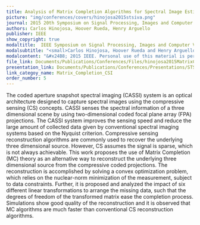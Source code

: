 ```yaml
---
title: Analysis of Matrix Completion Algorithms for Spectral Image Estimation from Compressive Coded Projections
picture: "img/conferences/covers/hinojosa2015stsiva.png"
journal: 2015 20th Symposium on Signal Processing, Images and Computer Vision (STSIVA)
authors: Carlos Hinojosa, Hoover Rueda, Henry Arguello
publisher: IEEE
show_copyright: true
modaltitle:  IEEE Symposium on Signal Processing, Images and Computer Vision (STSIVA)
modalsubtitle: "<small>Carlos Hinojosa, Hoover Rueda and Henry Arguello, Analysis of Matrix Completion algorithms for spectral image estimation from compressive coded projections, in 2015 20th Symposium on Signal Processing, Images and Computer Vision (STSIVA), Bogota, 2015, pp. 1-7. Available Online: <a href=https://doi.org/10.1109/STSIVA.2015.7330441>https://doi.org/10.1109/STSIVA.2015.7330441</a></small>"
modalcontent: "&#x24B8; 2015 IEEE. Personal use of this material is permitted. Permission from IEEE must be obtained for all other uses in any current or future media, including reprinting/republishing this material for advertising or promotional purposes, creating new collective works, for resale or redistribution to servers or lists, or reuse of any copyrighted component of this work in other works."
file_link: Documents/Publications/Conferences/Files/hinojosa2015MatrixCompletionCSI.pdf
presentation_link: Documents/Publications/Conferences/Presentations/STSIVA2015.pdf
link_categoy_name: Matrix_Completion_CSI
order_number: 5
---
```

The coded aperture snapshot spectral imaging (CASSI) system is an optical architecture designed to capture spectral images using the compressive sensing (CS) concepts. CASSI senses the spectral information of a three dimensional scene by using two-dimensional coded focal plane array (FPA) projections. The CASSI system improves the sensing speed and reduce the large amount of collected data
given by conventional spectral imaging systems based on the Nyquist criterion. Compressive sensing reconstruction
algorithms are commonly used to recover the underlying three dimensional source. However, CS assumes the signal is sparse, which is not always achievable. This work proposes the use of Matrix Completion (MC) theory as an alternative way to reconstruct the underlying three dimensional source from the compressive coded projections. The reconstruction is accomplished by solving a convex optimization problem, which relies on the nuclear-norm minimization of the measurement, subject to data constraints. Further, it is proposed and analyzed the impact of six different linear transformations to arrange the missing data, such that the degrees of freedom of the transformed matrix ease the completion process. Simulations show good quality of the reconstruction and it is observed that MC algorithms are much faster than conventional CS reconstruction algorithms.